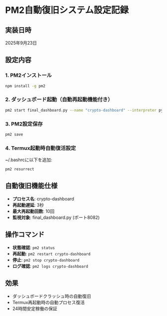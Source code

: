 # PM2自動復旧システム設定記録

## 実装日時
2025年9月23日

## 設定内容

### 1. PM2インストール
```bash
npm install -g pm2
```

### 2. ダッシュボード起動（自動再起動機能付き）
```bash
pm2 start final_dashboard.py --name "crypto-dashboard" --interpreter python3 --restart-delay=3000 --max-restarts=10
```

### 3. PM2設定保存
```bash
pm2 save
```

### 4. Termux起動時自動復活設定
~/.bashrcに以下を追加:
```bash
pm2 resurrect
```

## 自動復旧機能仕様
- **プロセス名**: crypto-dashboard
- **再起動遅延**: 3秒
- **最大再起動回数**: 10回
- **監視対象**: final_dashboard.py (ポート8082)

## 操作コマンド
- **状態確認**: `pm2 status`
- **再起動**: `pm2 restart crypto-dashboard`
- **停止**: `pm2 stop crypto-dashboard`
- **ログ確認**: `pm2 logs crypto-dashboard`

## 効果
- ダッシュボードクラッシュ時の自動復旧
- Termux再起動時の自動プロセス復活
- 24時間安定稼働の保証